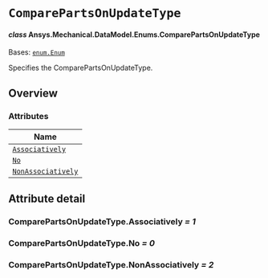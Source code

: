 # `ComparePartsOnUpdateType`

<a id="ansys.mechanical.stubs.v242.Ansys.Mechanical.DataModel.Enums.ComparePartsOnUpdateType"></a>

#### *class* Ansys.Mechanical.DataModel.Enums.ComparePartsOnUpdateType

Bases: [`enum.Enum`](https://docs.python.org/3/library/enum.html#enum.Enum)

Specifies the ComparePartsOnUpdateType.

<!-- !! processed by numpydoc !! -->

<a id="overview"></a>

## Overview

### Attributes

| Name |
| -------------------------------------------------------------------------------------------------------------------------------------------------- |
| [`Associatively`](#ComparePartsOnUpdateType.Associatively) |
| [`No`](#ComparePartsOnUpdateType.No) |
| [`NonAssociatively`](#ComparePartsOnUpdateType.NonAssociatively) |

<a id="attribute-detail"></a>

## Attribute detail

<a id="ComparePartsOnUpdateType.Associatively"></a>

### ComparePartsOnUpdateType.Associatively *= 1*

<a id="ComparePartsOnUpdateType.No"></a>

### ComparePartsOnUpdateType.No *= 0*

<a id="ComparePartsOnUpdateType.NonAssociatively"></a>

### ComparePartsOnUpdateType.NonAssociatively *= 2*


